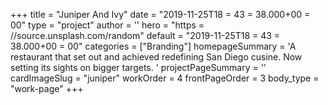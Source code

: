 +++
title = "Juniper And Ivy"
date =  "2019-11-25T18 = 43 = 38.000+00 = 00"
type =  "project"
author =  ''
hero =  "https = //source.unsplash.com/random"
default =  "2019-11-25T18 = 43 = 38.000+00 = 00"
categories = ["Branding"]
homepageSummary =  'A restaurant that set out and achieved redefining San Diego cusine.  Now setting its sights on bigger targets. '
projectPageSummary =  ''
cardImageSlug =  "juniper"
workOrder =  4
frontPageOrder =  3
body_type =  "work-page"
+++
